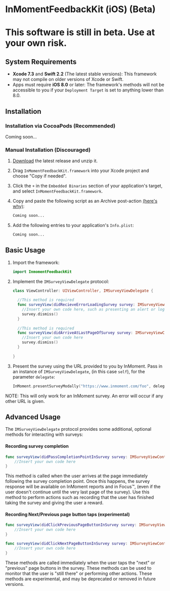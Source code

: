# InMomentFeedbackKit (iOS) (Beta)

# This software is still in beta. Use at your own risk.

## System Requirements

- **Xcode 7.3** and **Swift 2.2** (The latest stable versions): This framework may not compile on older versions of Xcode or Swift.
- Apps must require **iOS 8.0** or later: The framework's methods will not be accessible to you if your ```Deployment Target``` is set to anything lower than 8.0.

## Installation

### Installation via CocoaPods (Recommended)

Coming soon...

### Manual Installation (Discouraged)

1. [Download](../../releases/latest) the latest release and unzip it.
2. Drag ```InMomentFeedbackKit.framework``` into your Xcode project and choose "Copy if needed".
3. Click the ```+``` in the ```Embedded Binaries``` section of your application's target, and select ```InMomentFeedbackKit.framework```.
3. Copy and paste the following script as an Archive post-action [(here's why)]():

    ```bash
    Coming soon...
    ```
    
4. Add the following entries to your application's ```Info.plist```:

    ```xml
    Coming soon...
    ```

## Basic Usage

1. Import the framework:

    ```swift
    import InmomentFeedbackKit
    ```

2. Implement the ```IMSurveyViewDelegate``` protocol:

    ```swift
    class ViewController: UIViewController, IMSurveyViewDelegate {
      
      //This method is required
      func surveyView(didRecieveErrorLoadingSurvey survey: IMSurveyViewController, error: NSError) {
        //Insert your own code here, such as presenting an alert or logging the error
        survey.dismiss()
      }
      
      //This method is required
      func surveyView(didArriveAtLastPageOfSurvey survey: IMSurveyViewController) {
        //Insert your own code here
        survey.dismiss()
      }
      
    }
   ```

3. Present the survey using the URL provided to you by InMoment. Pass in an instance of ```IMSurveyViewDelegate```, (in this case ```self```), for the parameter ```delegate```:

    ```swift
    InMoment.presentSurveyModally("https://www.inmoment.com/foo", delegate: self)
    ```
    
NOTE: This will only work for an InMoment survey. An error will occur if any other URL is given.

## Advanced Usage

The ```IMSurveyViewDelegate``` protocol provides some additional, optional methods for interacting with surveys:

#### Recording survey completion

```swift
func surveyView(didPassCompletionPointInSurvey survey: IMSurveyViewController) {
    //Insert your own code here
}
```
  
This method is called when the user arrives at the page immediately following the survey completion point. Once this happens, the survey response will be available on InMoment reports and in Focus™, (even if the user doesn't continue until the very last page of the survey). Use this method to perform actions such as recording that the user has finished taking the survey and giving the user a reward.

#### Recording Next/Previous page button taps (experimental)

```swift
func surveyView(didClickPreviousPageButtonInSurvey survey: IMSurveyViewController) {
    //Insert your own code here
}

func surveyView(didClickNextPageButtonInSurvey survey: IMSurveyViewController) {
    //Insert your own code here
}
```

These methods are called immediately when the user taps the "next" or "previous" page buttons in the survey. These methods can be used to monitor that the user is "still there" or performing other actions. These methods are experimental, and may be deprecated or removed in future versions.

